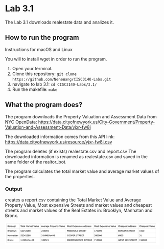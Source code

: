# Lab 3.1

The Lab 3.1 downloads realestate data and analizes it.

##  How to run the program
Instructions for macOS and Linux

You will to install wget in order to run the program. 

 1. Open your terminal.
 2. Clone this repository:
 `git clone https://github.com/NeneWang/CISC3140-Labs.git`
 4. navigate to lab 3.1:
`cd CISC3140-Labs/3.1/`
 5. Run the makefile: `make`

## What the program does?
The program downloads the Property Valuation and Assessment Data from NYC OpenData:  https://data.cityofnewyork.us/City-Government/Property-Valuation-and-Assessment-Data/yjxr-fw8i

The downloaded information comes from this API link: https://data.cityofnewyork.us/resource/yjxr-fw8i.csv

The program deletes (if exists) realestate.csv and report.csv
The downloaded information is renamed as realestate.csv and saved in the same folder of the realtor_bot.

The program calculates the total market value and average market values of the properties.

### Output

creates a report.csv containing the Total Market Value and Average Property Value, Most expensive Streets and market values and cheapest streets and market values of the Real Estates in: Brooklyn, Manhatan and Bronx.

[![report screenshot](https://github.com/NeneWang/CISC3140-Labs/blob/main/3.1/Assets/report%20screenshot.png?raw=true "report screenshot")](https://github.com/NeneWang/CISC3140-Labs/blob/main/3.1/Assets/report%20screenshot.png?raw=true "report screenshot")
